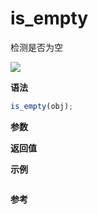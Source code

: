 # is_empty

检测是否为空

![](https://img.shields.io/badge/-Object-blue)

**语法**

```js
is_empty(obj);
```

**参数**

**返回值**

**示例**

```js

```

**参考**

